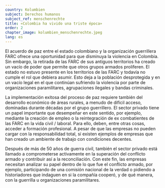 ```yaml
---
country: Kolumbien
subject: Derechos humanos
subject_ref: menschenrechte
title: «Colombia ha vivido una triste época»
order: 2
chapter_image: kolumbien_menschenrechte.jpeg
lang: es
---
```

<div class="content" markdown="1">
El acuerdo de paz entre el estado colombiano y la organización guerrillera FARC ofrece una oportunidad para que disminuya la violencia en Colombia. Sin embargo, la retirada de las FARC de sus antiguos territorios ha creado un vacío de poder que permite que otros grupos armados proliferen. El estado no estuvo presente en los territorios de las FARC y todavía no cumple el rol que debiera asumir. Esto deja a la población desprotegida y en un vacío legal en el que continúan sufriendo la violencia por parte de organizaciones paramilitares, agrupaciones ilegales y bandas criminales.

La implementación exitosa del proceso de paz requiere también del desarrollo económico de áreas rurales, a menudo de difícil acceso, dominadas durante décadas por el grupo guerrillero. El sector privado tiene un papel importante que desempeñar en este sentido, por ejemplo, mediante la creación de empleo o la reintegración de ex combatientes de las FARC en la vida civil / laboral. Para ello, deben, entre otras cosas, acceder a formación profesional. A pesar de que las empresas no pueden cargar con la responsabilidad total, sí existen ejemplos de empresas que han creado un ambiente de trabajo con condiciones decentes.

Después de más de 50 años de guerra civil, también el sector privado está llamado a comprometerse activamente en la superación del conflicto armado y contribuir así a la reconciliación. Con este fin, las empresas necesitan analizar su papel dentro de lo que fue el conflicto armado, por ejemplo, participando de una comisión nacional de la verdad o pidiendo a historiadores que indaguen en si la compañía cooperó, y de qué manera, con la guerrilla u organizaciones paramilitares.
</div>
